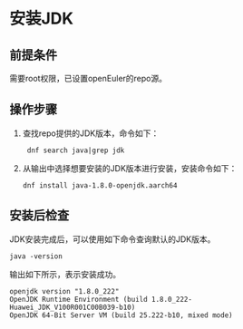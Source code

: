# 安装JDK<a name="ZH-CN_TOPIC_0186524183"></a>

## 前提条件<a name="zh-cn_topic_0179586527_section62054258459"></a>

需要root权限，已设置openEuler的repo源。

## 操作步骤<a name="zh-cn_topic_0179586527_section122921349114519"></a>

1.  查找repo提供的JDK版本，命令如下：

    ```
     dnf search java|grep jdk
    ```

2.  从输出中选择想要安装的JDK版本进行安装，安装命令如下：

    ```
    dnf install java-1.8.0-openjdk.aarch64
    ```


## 安装后检查<a name="zh-cn_topic_0179586527_section229216573163"></a>

JDK安装完成后，可以使用如下命令查询默认的JDK版本。

```
java -version
```

输出如下所示，表示安装成功。

```
openjdk version "1.8.0_222"
OpenJDK Runtime Environment (build 1.8.0_222-Huawei_JDK_V100R001C00B039-b10)
OpenJDK 64-Bit Server VM (build 25.222-b10, mixed mode)
```

